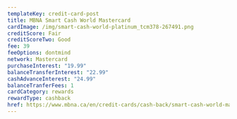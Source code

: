 ```yaml
---
templateKey: credit-card-post
title: MBNA Smart Cash World Mastercard
cardImage: /img/smart-cash-world-platinum_tcm378-267491.png
creditScore: Fair
creditScoreTwo: Good
fee: 39
feeOptions: dontmind
network: Mastercard
purchaseInterest: "19.99"
balanceTransferInterest: "22.99"
cashAdvanceInterest: "24.99"
balanceTranferFees: 1
cardCategory: rewards
rewardType: cashback
href: https://www.mbna.ca/en/credit-cards/cash-back/smart-cash-world-mastercard/
---
```

